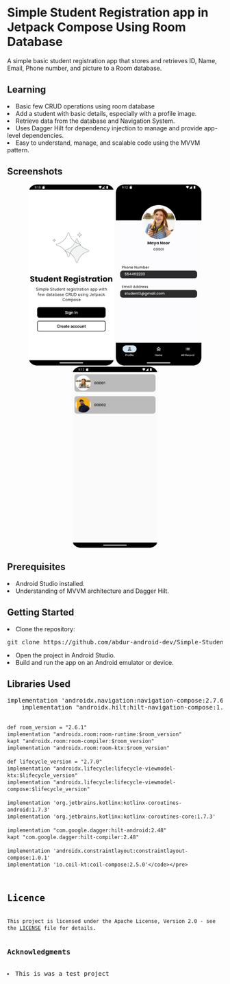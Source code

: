 <h1>Simple Student Registration app in Jetpack Compose Using Room Database</h1>
A simple basic student registration app that stores and retrieves ID, Name, Email, Phone number, and picture to a Room database.

<h2>Learning</h2>
<li>Basic few CRUD operations using room database </li>
<li>Add a student with basic details, especially with a profile image.</li>
<li>Retrieve data from the database and Navigation System.</li>
<li>Uses Dagger Hilt for dependency injection to manage and provide app-level dependencies.</li>
<li>Easy to understand, manage, and scalable code using the MVVM pattern.</li>

<h2>Screenshots</h2>
<p align="center">
  <img src="https://github.com/abdur-android-dev/Simple-Student-Registration-Android-Compose-Room-Database/blob/master/preview_1.png" alt="Screenshot 1" width="200"/>
  <img src="https://github.com/abdur-android-dev/Simple-Student-Registration-Android-Compose-Room-Database/blob/master/preview_2.png" alt="Screenshot 2" width="200"/>
  <img src="https://github.com/abdur-android-dev/Simple-Student-Registration-Android-Compose-Room-Database/blob/master/preview_3.png" alt="Screenshot 3" width="200"/>
</p>

<h2>Prerequisites</h2>
<li>Android Studio installed.</li>
<li>Understanding of MVVM architecture and Dagger Hilt.</li>

<h2>Getting Started</h2>
<li>Clone the repository:</li>
<pre><code></code>git clone https://github.com/abdur-android-dev/Simple-Student-Registration-Android-Compose-Room-Database.git</code></pre>
<li>Open the project in Android Studio.</li>
<li>Build and run the app on an Android emulator or device.</li>

<h2>Libraries Used</h2>
<pre><code></code>implementation 'androidx.navigation:navigation-compose:2.7.6'
    implementation "androidx.hilt:hilt-navigation-compose:1.1.0"

    def room_version = "2.6.1"
    implementation "androidx.room:room-runtime:$room_version"
    kapt "androidx.room:room-compiler:$room_version"
    implementation "androidx.room:room-ktx:$room_version"

    def lifecycle_version = "2.7.0"
    implementation "androidx.lifecycle:lifecycle-viewmodel-ktx:$lifecycle_version"
    implementation "androidx.lifecycle:lifecycle-viewmodel-compose:$lifecycle_version"

    implementation 'org.jetbrains.kotlinx:kotlinx-coroutines-android:1.7.3'
    implementation 'org.jetbrains.kotlinx:kotlinx-coroutines-core:1.7.3'

    implementation "com.google.dagger:hilt-android:2.48"
    kapt "com.google.dagger:hilt-compiler:2.48"

    implementation 'androidx.constraintlayout:constraintlayout-compose:1.0.1'
    implementation 'io.coil-kt:coil-compose:2.5.0'</code></pre>

<h2>Licence</h2>
<code>This project is licensed under the Apache License, Version 2.0 - see the <a href="https://github.com/abdur-android-dev/Simple-Student-Registration-Android-Compose-Room-Database/blob/master/LICENSE.txt">LICENSE</a> file for details.</code>

<h3>Acknowledgments</h3>
<li>This is was a test project</li>
